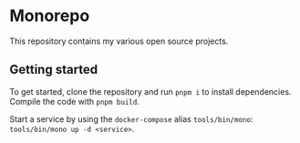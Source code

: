 # Monorepo

This repository contains my various open source projects.

## Getting started

To get started, clone the repository and run `pnpm i` to install dependencies. Compile the code with `pnpm build`.

Start a service by using the `docker-compose` alias `tools/bin/mono`: `tools/bin/mono up -d <service>`.
